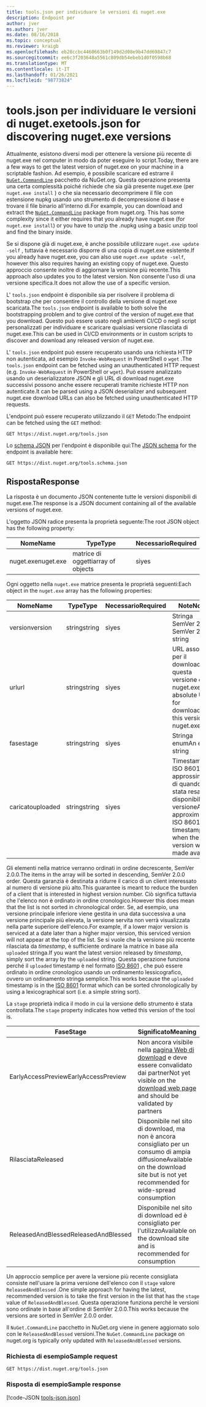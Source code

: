 ```yaml
---
title: tools.json per individuare le versioni di nuget.exe
description: Endpoint per
author: jver
ms.author: jver
ms.date: 08/16/2018
ms.topic: conceptual
ms.reviewer: kraigb
ms.openlocfilehash: eb28ccbc4460663b0f149d2d08e9b47dd69847c7
ms.sourcegitcommit: ee6c3f203648a5561c809db54ebeb1d0f0598b68
ms.translationtype: MT
ms.contentlocale: it-IT
ms.lasthandoff: 01/26/2021
ms.locfileid: "98773824"
---
```

# <a name="toolsjson-for-discovering-nugetexe-versions"></a><span data-ttu-id="0f315-103">tools.json per individuare le versioni di nuget.exe</span><span class="sxs-lookup"><span data-stu-id="0f315-103">tools.json for discovering nuget.exe versions</span></span>

<span data-ttu-id="0f315-104">Attualmente, esistono diversi modi per ottenere la versione più recente di nuget.exe nel computer in modo da poter eseguire lo script.</span><span class="sxs-lookup"><span data-stu-id="0f315-104">Today, there are a few ways to get the latest version of nuget.exe on your machine in a scriptable fashion.</span></span> <span data-ttu-id="0f315-105">Ad esempio, è possibile scaricare ed estrarre il [`NuGet.CommandLine`](https://www.nuget.org/packages/NuGet.CommandLine/) pacchetto da NuGet.org. Questa operazione presenta una certa complessità poiché richiede che sia già presente nuget.exe (per `nuget.exe install` ) o che sia necessario decomprimere il file con estensione nupkg usando uno strumento di decompressione di base e trovare il file binario all'interno di.</span><span class="sxs-lookup"><span data-stu-id="0f315-105">For example, you can download and extract the [`NuGet.CommandLine`](https://www.nuget.org/packages/NuGet.CommandLine/) package from nuget.org. This has some complexity since it either requires that you already have nuget.exe (for `nuget.exe install`) or you have to unzip the .nupkg using a basic unzip tool and find the binary inside.</span></span>

<span data-ttu-id="0f315-106">Se si dispone già di nuget.exe, è anche possibile utilizzare `nuget.exe update -self` , tuttavia è necessario disporre di una copia di nuget.exe esistente.</span><span class="sxs-lookup"><span data-stu-id="0f315-106">If you already have nuget.exe, you can also use `nuget.exe update -self`, however this also requires having an existing copy of nuget.exe.</span></span> <span data-ttu-id="0f315-107">Questo approccio consente inoltre di aggiornare la versione più recente.</span><span class="sxs-lookup"><span data-stu-id="0f315-107">This approach also updates you to the latest version.</span></span> <span data-ttu-id="0f315-108">Non consente l'uso di una versione specifica.</span><span class="sxs-lookup"><span data-stu-id="0f315-108">It does not allow the use of a specific version.</span></span>

<span data-ttu-id="0f315-109">L' `tools.json` endpoint è disponibile sia per risolvere il problema di bootstrap che per consentire il controllo della versione di nuget.exe scaricata.</span><span class="sxs-lookup"><span data-stu-id="0f315-109">The `tools.json` endpoint is available to both solve the bootstrapping problem and to give control of the version of nuget.exe that you download.</span></span> <span data-ttu-id="0f315-110">Questo può essere usato negli ambienti CI/CD o negli script personalizzati per individuare e scaricare qualsiasi versione rilasciata di nuget.exe.</span><span class="sxs-lookup"><span data-stu-id="0f315-110">This can be used in CI/CD environments or in custom scripts to discover and download any released version of nuget.exe.</span></span>

<span data-ttu-id="0f315-111">L' `tools.json` endpoint può essere recuperato usando una richiesta HTTP non autenticata, ad esempio `Invoke-WebRequest` in PowerShell o `wget` .</span><span class="sxs-lookup"><span data-stu-id="0f315-111">The `tools.json` endpoint can be fetched using an unauthenticated HTTP request (e.g. `Invoke-WebRequest` in PowerShell or `wget`).</span></span> <span data-ttu-id="0f315-112">Può essere analizzato usando un deserializzatore JSON e gli URL di download nuget.exe successivi possono anche essere recuperati tramite richieste HTTP non autenticate.</span><span class="sxs-lookup"><span data-stu-id="0f315-112">It can be parsed using a JSON deserializer and subsequent nuget.exe download URLs can also be fetched using unauthenticated HTTP requests.</span></span>

<span data-ttu-id="0f315-113">L'endpoint può essere recuperato utilizzando il `GET` Metodo:</span><span class="sxs-lookup"><span data-stu-id="0f315-113">The endpoint can be fetched using the `GET` method:</span></span>

```
GET https://dist.nuget.org/tools.json
```

<span data-ttu-id="0f315-114">Lo [schema JSON](https://json-schema.org/) per l'endpoint è disponibile qui:</span><span class="sxs-lookup"><span data-stu-id="0f315-114">The [JSON schema](https://json-schema.org/) for the endpoint is available here:</span></span>

```
GET https://dist.nuget.org/tools.schema.json
```

## <a name="response"></a><span data-ttu-id="0f315-115">Risposta</span><span class="sxs-lookup"><span data-stu-id="0f315-115">Response</span></span>

<span data-ttu-id="0f315-116">La risposta è un documento JSON contenente tutte le versioni disponibili di nuget.exe.</span><span class="sxs-lookup"><span data-stu-id="0f315-116">The response is a JSON document containing all of the available versions of nuget.exe.</span></span>

<span data-ttu-id="0f315-117">L'oggetto JSON radice presenta la proprietà seguente:</span><span class="sxs-lookup"><span data-stu-id="0f315-117">The root JSON object has the following property:</span></span>

<span data-ttu-id="0f315-118">Nome</span><span class="sxs-lookup"><span data-stu-id="0f315-118">Name</span></span>      | <span data-ttu-id="0f315-119">Type</span><span class="sxs-lookup"><span data-stu-id="0f315-119">Type</span></span>             | <span data-ttu-id="0f315-120">Necessario</span><span class="sxs-lookup"><span data-stu-id="0f315-120">Required</span></span>
--------- | ---------------- | --------
<span data-ttu-id="0f315-121">nuget.exe</span><span class="sxs-lookup"><span data-stu-id="0f315-121">nuget.exe</span></span> | <span data-ttu-id="0f315-122">matrice di oggetti</span><span class="sxs-lookup"><span data-stu-id="0f315-122">array of objects</span></span> | <span data-ttu-id="0f315-123">sì</span><span class="sxs-lookup"><span data-stu-id="0f315-123">yes</span></span>

<span data-ttu-id="0f315-124">Ogni oggetto nella `nuget.exe` matrice presenta le proprietà seguenti:</span><span class="sxs-lookup"><span data-stu-id="0f315-124">Each object in the `nuget.exe` array has the following properties:</span></span>

<span data-ttu-id="0f315-125">Nome</span><span class="sxs-lookup"><span data-stu-id="0f315-125">Name</span></span>     | <span data-ttu-id="0f315-126">Type</span><span class="sxs-lookup"><span data-stu-id="0f315-126">Type</span></span>   | <span data-ttu-id="0f315-127">Necessario</span><span class="sxs-lookup"><span data-stu-id="0f315-127">Required</span></span> | <span data-ttu-id="0f315-128">Note</span><span class="sxs-lookup"><span data-stu-id="0f315-128">Notes</span></span>
-------- | ------ | -------- | -----
<span data-ttu-id="0f315-129">version</span><span class="sxs-lookup"><span data-stu-id="0f315-129">version</span></span>  | <span data-ttu-id="0f315-130">string</span><span class="sxs-lookup"><span data-stu-id="0f315-130">string</span></span> | <span data-ttu-id="0f315-131">sì</span><span class="sxs-lookup"><span data-stu-id="0f315-131">yes</span></span>      | <span data-ttu-id="0f315-132">Stringa SemVer 2.0.0</span><span class="sxs-lookup"><span data-stu-id="0f315-132">A SemVer 2.0.0 string</span></span>
<span data-ttu-id="0f315-133">url</span><span class="sxs-lookup"><span data-stu-id="0f315-133">url</span></span>      | <span data-ttu-id="0f315-134">string</span><span class="sxs-lookup"><span data-stu-id="0f315-134">string</span></span> | <span data-ttu-id="0f315-135">sì</span><span class="sxs-lookup"><span data-stu-id="0f315-135">yes</span></span>      | <span data-ttu-id="0f315-136">URL assoluto per il download di questa versione di nuget.exe</span><span class="sxs-lookup"><span data-stu-id="0f315-136">An absolute URL for downloading this version of nuget.exe</span></span>
<span data-ttu-id="0f315-137">fase</span><span class="sxs-lookup"><span data-stu-id="0f315-137">stage</span></span>    | <span data-ttu-id="0f315-138">string</span><span class="sxs-lookup"><span data-stu-id="0f315-138">string</span></span> | <span data-ttu-id="0f315-139">sì</span><span class="sxs-lookup"><span data-stu-id="0f315-139">yes</span></span>      | <span data-ttu-id="0f315-140">Stringa enum</span><span class="sxs-lookup"><span data-stu-id="0f315-140">An enum string</span></span>
<span data-ttu-id="0f315-141">caricato</span><span class="sxs-lookup"><span data-stu-id="0f315-141">uploaded</span></span> | <span data-ttu-id="0f315-142">string</span><span class="sxs-lookup"><span data-stu-id="0f315-142">string</span></span> | <span data-ttu-id="0f315-143">sì</span><span class="sxs-lookup"><span data-stu-id="0f315-143">yes</span></span>      | <span data-ttu-id="0f315-144">Timestamp ISO 8601 approssimativo di quando è stata resa disponibile la versione</span><span class="sxs-lookup"><span data-stu-id="0f315-144">An approximate ISO 8601 timestamp of when the version was made available</span></span>

<span data-ttu-id="0f315-145">Gli elementi nella matrice verranno ordinati in ordine decrescente, SemVer 2.0.0.</span><span class="sxs-lookup"><span data-stu-id="0f315-145">The items in the array will be sorted in descending, SemVer 2.0.0 order.</span></span> <span data-ttu-id="0f315-146">Questa garanzia è destinata a ridurre il carico di un client interessato al numero di versione più alto.</span><span class="sxs-lookup"><span data-stu-id="0f315-146">This guarantee is meant to reduce the burden of a client that is interested in highest version number.</span></span> <span data-ttu-id="0f315-147">Ciò significa tuttavia che l'elenco non è ordinato in ordine cronologico.</span><span class="sxs-lookup"><span data-stu-id="0f315-147">However this does mean that the list is not sorted in chronological order.</span></span> <span data-ttu-id="0f315-148">Se, ad esempio, una versione principale inferiore viene gestita in una data successiva a una versione principale più elevata, la versione servita non verrà visualizzata nella parte superiore dell'elenco.</span><span class="sxs-lookup"><span data-stu-id="0f315-148">For example, if a lower major version is serviced at a date later than a higher major version, this serviced version will not appear at the top of the list.</span></span> <span data-ttu-id="0f315-149">Se si vuole che la versione più recente rilasciata da *timestamp*, è sufficiente ordinare la matrice in base alla `uploaded` stringa.</span><span class="sxs-lookup"><span data-stu-id="0f315-149">If you want the latest version released by *timestamp*, simply sort the array by the `uploaded` string.</span></span> <span data-ttu-id="0f315-150">Questa operazione funziona perché il `uploaded` timestamp è nel formato [ISO 8601](https://www.iso.org/iso-8601-date-and-time-format.html) , che può essere ordinato in ordine cronologico usando un ordinamento lessicografico, ovvero un ordinamento stringa semplice.</span><span class="sxs-lookup"><span data-stu-id="0f315-150">This works because the `uploaded` timestamp is in the [ISO 8601](https://www.iso.org/iso-8601-date-and-time-format.html) format which can be sorted chronologically by using a lexicographical sort (i.e. a simple string sort).</span></span>

<span data-ttu-id="0f315-151">La `stage` proprietà indica il modo in cui la versione dello strumento è stata controllata.</span><span class="sxs-lookup"><span data-stu-id="0f315-151">The `stage` property indicates how vetted this version of the tool is.</span></span> 

<span data-ttu-id="0f315-152">Fase</span><span class="sxs-lookup"><span data-stu-id="0f315-152">Stage</span></span>              | <span data-ttu-id="0f315-153">Significato</span><span class="sxs-lookup"><span data-stu-id="0f315-153">Meaning</span></span>
------------------ | ------
<span data-ttu-id="0f315-154">EarlyAccessPreview</span><span class="sxs-lookup"><span data-stu-id="0f315-154">EarlyAccessPreview</span></span> | <span data-ttu-id="0f315-155">Non ancora visibile nella [pagina Web di download](https://www.nuget.org/downloads) e deve essere convalidato dai partner</span><span class="sxs-lookup"><span data-stu-id="0f315-155">Not yet visible on the [download web page](https://www.nuget.org/downloads) and should be validated by partners</span></span>
<span data-ttu-id="0f315-156">Rilasciata</span><span class="sxs-lookup"><span data-stu-id="0f315-156">Released</span></span>           | <span data-ttu-id="0f315-157">Disponibile nel sito di download, ma non è ancora consigliato per un consumo di ampia diffusione</span><span class="sxs-lookup"><span data-stu-id="0f315-157">Available on the download site but is not yet recommended for wide-spread consumption</span></span>
<span data-ttu-id="0f315-158">ReleasedAndBlessed</span><span class="sxs-lookup"><span data-stu-id="0f315-158">ReleasedAndBlessed</span></span> | <span data-ttu-id="0f315-159">Disponibile nel sito di download ed è consigliato per l'utilizzo</span><span class="sxs-lookup"><span data-stu-id="0f315-159">Available on the download site and is recommended for consumption</span></span>

<span data-ttu-id="0f315-160">Un approccio semplice per avere la versione più recente consigliata consiste nell'usare la prima versione dell'elenco con il `stage` valore `ReleasedAndBlessed` .</span><span class="sxs-lookup"><span data-stu-id="0f315-160">One simple approach for having the latest, recommended version is to take the first version in the list that has the `stage` value of `ReleasedAndBlessed`.</span></span> <span data-ttu-id="0f315-161">Questa operazione funziona perché le versioni sono ordinate in base all'ordine di SemVer 2.0.0.</span><span class="sxs-lookup"><span data-stu-id="0f315-161">This works because the versions are sorted in SemVer 2.0.0 order.</span></span>

<span data-ttu-id="0f315-162">Il `NuGet.CommandLine` pacchetto in NuGet.org viene in genere aggiornato solo con le `ReleasedAndBlessed` versioni.</span><span class="sxs-lookup"><span data-stu-id="0f315-162">The `NuGet.CommandLine` package on nuget.org is typically only updated with `ReleasedAndBlessed` versions.</span></span>

### <a name="sample-request"></a><span data-ttu-id="0f315-163">Richiesta di esempio</span><span class="sxs-lookup"><span data-stu-id="0f315-163">Sample request</span></span>

```
GET https://dist.nuget.org/tools.json
```

### <a name="sample-response"></a><span data-ttu-id="0f315-164">Risposta di esempio</span><span class="sxs-lookup"><span data-stu-id="0f315-164">Sample response</span></span>

[!code-JSON [tools-json.json](./_data/tools-json.json)]

